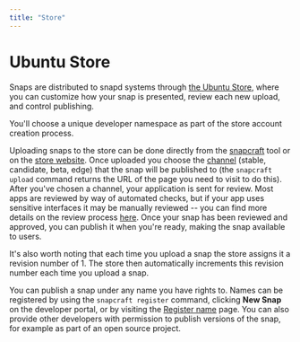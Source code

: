 ```yaml
---
title: "Store"
---
```


# Ubuntu Store

Snaps are distributed to snapd systems through [the Ubuntu Store](https://myapps.developer.ubuntu.com/dev/click-apps/ "Ubuntu store"), where you can customize how your snap is presented, review each new upload, and control publishing.

You'll choose a unique developer namespace as part of the store account creation process. 

Uploading snaps to the store can be done directly from the [snapcraft](/docs/reference/snapcraft.html "snapcraft upload") tool or on the [store website](https://myapps.developer.ubuntu.com/dev/click-apps/ "Ubuntu store"). Once uploaded you choose the [channel](/docs/usage/channel.html "channels") (stable, candidate, beta, edge) that the snap will be published to (the `snapcraft upload` command returns the URL of the page you need to visit to do this). After you've chosen a channel, your application is sent for review. Most apps are reviewed by way of automated checks, but if your app uses sensitive interfaces it may be manually reviewed -- you can find more details on the review process [here](https://developer.ubuntu.com/en/publish/application-states/). Once your snap has been reviewed and approved, you can publish it when you're ready, making the snap available to users.

It's also worth noting that each time you upload a snap the store assigns it a revision number of 1. The store then automatically increments this revision number each time you upload a snap.

You can publish a snap under any name you have rights to. Names can be registered by using the `snapcraft register` command, clicking **New Snap** on the developer portal, or by visiting the [Register name](https://myapps.developer.ubuntu.com/dev/click-apps/register-name/ "register name") page. You can also provide other developers with permission to publish versions of the snap, for example as part of an open source project.
